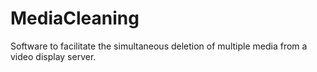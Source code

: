 # MediaCleaning
Software to facilitate the simultaneous deletion of multiple media from a video display server.
